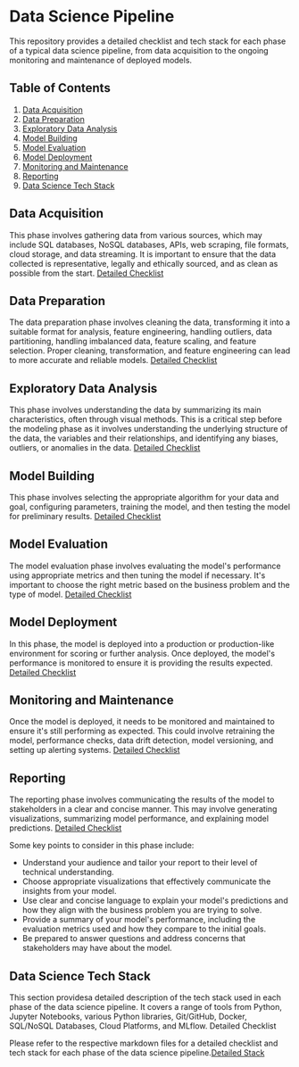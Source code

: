 # Data Science Pipeline

This repository provides a detailed checklist and tech stack for each phase of a typical data science pipeline, from data acquisition to the ongoing monitoring and maintenance of deployed models.

## Table of Contents
1. [Data Acquisition](#data-acquisition)
2. [Data Preparation](#data-preparation)
3. [Exploratory Data Analysis](#exploratory-data-analysis)
4. [Model Building](#model-building)
5. [Model Evaluation](#model-evaluation)
6. [Model Deployment](#model-deployment)
7. [Monitoring and Maintenance](#monitoring-and-maintenance)
8. [Reporting](#reporting)
9. [Data Science Tech Stack](#data-science-tech-stack)

## Data Acquisition
This phase involves gathering data from various sources, which may include SQL databases, NoSQL databases, APIs, web scraping, file formats, cloud storage, and data streaming. It is important to ensure that the data collected is representative, legally and ethically sourced, and as clean as possible from the start. [Detailed Checklist](./Data_Acquisition.md)

## Data Preparation
The data preparation phase involves cleaning the data, transforming it into a suitable format for analysis, feature engineering, handling outliers, data partitioning, handling imbalanced data, feature scaling, and feature selection. Proper cleaning, transformation, and feature engineering can lead to more accurate and reliable models. [Detailed Checklist](./Data_Preparation.md)

## Exploratory Data Analysis
This phase involves understanding the data by summarizing its main characteristics, often through visual methods. This is a critical step before the modeling phase as it involves understanding the underlying structure of the data, the variables and their relationships, and identifying any biases, outliers, or anomalies in the data. [Detailed Checklist](./Exploratory_Data_Analysis.md)

## Model Building
This phase involves selecting the appropriate algorithm for your data and goal, configuring parameters, training the model, and then testing the model for preliminary results. [Detailed Checklist](./Model_Building.md)

## Model Evaluation
The model evaluation phase involves evaluating the model's performance using appropriate metrics and then tuning the model if necessary. It's important to choose the right metric based on the business problem and the type of model. [Detailed Checklist](./Model_Evaluation.md)

## Model Deployment
In this phase, the model is deployed into a production or production-like environment for scoring or further analysis. Once deployed, the model's performance is monitored to ensure it is providing the results expected. [Detailed Checklist](./Model_Deployment.md)

## Monitoring and Maintenance
Once the model is deployed, it needs to be monitored and maintained to ensure it's still performing as expected. This could involve retraining the model, performance checks, data drift detection, model versioning, and setting up alerting systems. [Detailed Checklist](./Monitoring_and_Maintenance.md)

## Reporting
The reporting phase involves communicating the results of the model to stakeholders in a clear and concise manner. This may involve generating visualizations, summarizing model performance, and explaining model predictions. [Detailed Checklist](./Reporting.md)

Some key points to consider in this phase include:

- Understand your audience and tailor your report to their level of technical understanding.
- Choose appropriate visualizations that effectively communicate the insights from your model.
- Use clear and concise language to explain your model's predictions and how they align with the business problem you are trying to solve.
- Provide a summary of your model's performance, including the evaluation metrics used and how they compare to the initial goals.
- Be prepared to answer questions and address concerns that stakeholders may have about the model.

## Data Science Tech Stack
This section providesa detailed description of the tech stack used in each phase of the data science pipeline. It covers a range of tools from Python, Jupyter Notebooks, various Python libraries, Git/GitHub, Docker, SQL/NoSQL Databases, Cloud Platforms, and MLflow. Detailed Checklist

Please refer to the respective markdown files for a detailed checklist and tech stack for each phase of the data science pipeline.[Detailed Stack](./Tech_Stack.md)

